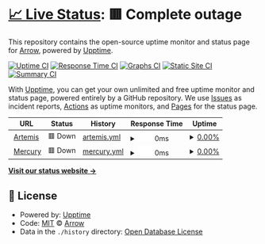 # [📈 Live Status](https://ArrowTheFurry.github.io/Network-Status-2): <!--live status--> **🟥 Complete outage**

This repository contains the open-source uptime monitor and status page for [Arrow](alru.ga), powered by [Upptime](https://github.com/upptime/upptime).

[![Uptime CI](https://github.com/ArrowTheFurry/Network-Status-2/workflows/Uptime%20CI/badge.svg)](https://github.com/ArrowTheFurry/Network-Status-2/actions?query=workflow%3A%22Uptime+CI%22)
[![Response Time CI](https://github.com/ArrowTheFurry/Network-Status-2/workflows/Response%20Time%20CI/badge.svg)](https://github.com/ArrowTheFurry/Network-Status-2/actions?query=workflow%3A%22Response+Time+CI%22)
[![Graphs CI](https://github.com/ArrowTheFurry/Network-Status-2/workflows/Graphs%20CI/badge.svg)](https://github.com/ArrowTheFurry/Network-Status-2/actions?query=workflow%3A%22Graphs+CI%22)
[![Static Site CI](https://github.com/ArrowTheFurry/Network-Status-2/workflows/Static%20Site%20CI/badge.svg)](https://github.com/ArrowTheFurry/Network-Status-2/actions?query=workflow%3A%22Static+Site+CI%22)
[![Summary CI](https://github.com/ArrowTheFurry/Network-Status-2/workflows/Summary%20CI/badge.svg)](https://github.com/ArrowTheFurry/Network-Status-2/actions?query=workflow%3A%22Summary+CI%22)

With [Upptime](https://upptime.js.org), you can get your own unlimited and free uptime monitor and status page, powered entirely by a GitHub repository. We use [Issues](https://github.com/ArrowTheFurry/Network-Status-2/issues) as incident reports, [Actions](https://github.com/ArrowTheFurry/Network-Status-2/actions) as uptime monitors, and [Pages](https://ArrowTheFurry.github.io/Network-Status-2) for the status page.

<!--start: status pages-->
<!-- This summary is generated by Upptime (https://github.com/upptime/upptime) -->
<!-- Do not edit this manually, your changes will be overwritten -->
<!-- prettier-ignore -->
| URL | Status | History | Response Time | Uptime |
| --- | ------ | ------- | ------------- | ------ |
| <img alt="" src="https://icons.duckduckgo.com/ip3/artemis.alru.xyz.ico" height="13"> [Artemis](https://artemis.alru.xyz:8080) | 🟥 Down | [artemis.yml](https://github.com/0Arrow0/Network-Status-2/commits/HEAD/history/artemis.yml) | <details><summary><img alt="Response time graph" src="./graphs/artemis/response-time-week.png" height="20"> 0ms</summary><br><a href="https://ArrowTheFurry.github.io/Network-Status-2/history/artemis"><img alt="Response time 0" src="https://img.shields.io/endpoint?url=https%3A%2F%2Fraw.githubusercontent.com%2F0Arrow0%2FNetwork-Status-2%2FHEAD%2Fapi%2Fartemis%2Fresponse-time.json"></a><br><a href="https://ArrowTheFurry.github.io/Network-Status-2/history/artemis"><img alt="24-hour response time 0" src="https://img.shields.io/endpoint?url=https%3A%2F%2Fraw.githubusercontent.com%2F0Arrow0%2FNetwork-Status-2%2FHEAD%2Fapi%2Fartemis%2Fresponse-time-day.json"></a><br><a href="https://ArrowTheFurry.github.io/Network-Status-2/history/artemis"><img alt="7-day response time 0" src="https://img.shields.io/endpoint?url=https%3A%2F%2Fraw.githubusercontent.com%2F0Arrow0%2FNetwork-Status-2%2FHEAD%2Fapi%2Fartemis%2Fresponse-time-week.json"></a><br><a href="https://ArrowTheFurry.github.io/Network-Status-2/history/artemis"><img alt="30-day response time 0" src="https://img.shields.io/endpoint?url=https%3A%2F%2Fraw.githubusercontent.com%2F0Arrow0%2FNetwork-Status-2%2FHEAD%2Fapi%2Fartemis%2Fresponse-time-month.json"></a><br><a href="https://ArrowTheFurry.github.io/Network-Status-2/history/artemis"><img alt="1-year response time 0" src="https://img.shields.io/endpoint?url=https%3A%2F%2Fraw.githubusercontent.com%2F0Arrow0%2FNetwork-Status-2%2FHEAD%2Fapi%2Fartemis%2Fresponse-time-year.json"></a></details> | <details><summary><a href="https://ArrowTheFurry.github.io/Network-Status-2/history/artemis">0.00%</a></summary><a href="https://ArrowTheFurry.github.io/Network-Status-2/history/artemis"><img alt="All-time uptime 1.14%" src="https://img.shields.io/endpoint?url=https%3A%2F%2Fraw.githubusercontent.com%2F0Arrow0%2FNetwork-Status-2%2FHEAD%2Fapi%2Fartemis%2Fuptime.json"></a><br><a href="https://ArrowTheFurry.github.io/Network-Status-2/history/artemis"><img alt="24-hour uptime 0.00%" src="https://img.shields.io/endpoint?url=https%3A%2F%2Fraw.githubusercontent.com%2F0Arrow0%2FNetwork-Status-2%2FHEAD%2Fapi%2Fartemis%2Fuptime-day.json"></a><br><a href="https://ArrowTheFurry.github.io/Network-Status-2/history/artemis"><img alt="7-day uptime 0.00%" src="https://img.shields.io/endpoint?url=https%3A%2F%2Fraw.githubusercontent.com%2F0Arrow0%2FNetwork-Status-2%2FHEAD%2Fapi%2Fartemis%2Fuptime-week.json"></a><br><a href="https://ArrowTheFurry.github.io/Network-Status-2/history/artemis"><img alt="30-day uptime 0.00%" src="https://img.shields.io/endpoint?url=https%3A%2F%2Fraw.githubusercontent.com%2F0Arrow0%2FNetwork-Status-2%2FHEAD%2Fapi%2Fartemis%2Fuptime-month.json"></a><br><a href="https://ArrowTheFurry.github.io/Network-Status-2/history/artemis"><img alt="1-year uptime 0.00%" src="https://img.shields.io/endpoint?url=https%3A%2F%2Fraw.githubusercontent.com%2F0Arrow0%2FNetwork-Status-2%2FHEAD%2Fapi%2Fartemis%2Fuptime-year.json"></a></details>
| <img alt="" src="https://icons.duckduckgo.com/ip3/mercury.alru.xyz.ico" height="13"> [Mercury](https://mercury.alru.xyz:8081) | 🟥 Down | [mercury.yml](https://github.com/0Arrow0/Network-Status-2/commits/HEAD/history/mercury.yml) | <details><summary><img alt="Response time graph" src="./graphs/mercury/response-time-week.png" height="20"> 0ms</summary><br><a href="https://ArrowTheFurry.github.io/Network-Status-2/history/mercury"><img alt="Response time 0" src="https://img.shields.io/endpoint?url=https%3A%2F%2Fraw.githubusercontent.com%2F0Arrow0%2FNetwork-Status-2%2FHEAD%2Fapi%2Fmercury%2Fresponse-time.json"></a><br><a href="https://ArrowTheFurry.github.io/Network-Status-2/history/mercury"><img alt="24-hour response time 0" src="https://img.shields.io/endpoint?url=https%3A%2F%2Fraw.githubusercontent.com%2F0Arrow0%2FNetwork-Status-2%2FHEAD%2Fapi%2Fmercury%2Fresponse-time-day.json"></a><br><a href="https://ArrowTheFurry.github.io/Network-Status-2/history/mercury"><img alt="7-day response time 0" src="https://img.shields.io/endpoint?url=https%3A%2F%2Fraw.githubusercontent.com%2F0Arrow0%2FNetwork-Status-2%2FHEAD%2Fapi%2Fmercury%2Fresponse-time-week.json"></a><br><a href="https://ArrowTheFurry.github.io/Network-Status-2/history/mercury"><img alt="30-day response time 0" src="https://img.shields.io/endpoint?url=https%3A%2F%2Fraw.githubusercontent.com%2F0Arrow0%2FNetwork-Status-2%2FHEAD%2Fapi%2Fmercury%2Fresponse-time-month.json"></a><br><a href="https://ArrowTheFurry.github.io/Network-Status-2/history/mercury"><img alt="1-year response time 0" src="https://img.shields.io/endpoint?url=https%3A%2F%2Fraw.githubusercontent.com%2F0Arrow0%2FNetwork-Status-2%2FHEAD%2Fapi%2Fmercury%2Fresponse-time-year.json"></a></details> | <details><summary><a href="https://ArrowTheFurry.github.io/Network-Status-2/history/mercury">0.00%</a></summary><a href="https://ArrowTheFurry.github.io/Network-Status-2/history/mercury"><img alt="All-time uptime 1.11%" src="https://img.shields.io/endpoint?url=https%3A%2F%2Fraw.githubusercontent.com%2F0Arrow0%2FNetwork-Status-2%2FHEAD%2Fapi%2Fmercury%2Fuptime.json"></a><br><a href="https://ArrowTheFurry.github.io/Network-Status-2/history/mercury"><img alt="24-hour uptime 0.00%" src="https://img.shields.io/endpoint?url=https%3A%2F%2Fraw.githubusercontent.com%2F0Arrow0%2FNetwork-Status-2%2FHEAD%2Fapi%2Fmercury%2Fuptime-day.json"></a><br><a href="https://ArrowTheFurry.github.io/Network-Status-2/history/mercury"><img alt="7-day uptime 0.00%" src="https://img.shields.io/endpoint?url=https%3A%2F%2Fraw.githubusercontent.com%2F0Arrow0%2FNetwork-Status-2%2FHEAD%2Fapi%2Fmercury%2Fuptime-week.json"></a><br><a href="https://ArrowTheFurry.github.io/Network-Status-2/history/mercury"><img alt="30-day uptime 0.00%" src="https://img.shields.io/endpoint?url=https%3A%2F%2Fraw.githubusercontent.com%2F0Arrow0%2FNetwork-Status-2%2FHEAD%2Fapi%2Fmercury%2Fuptime-month.json"></a><br><a href="https://ArrowTheFurry.github.io/Network-Status-2/history/mercury"><img alt="1-year uptime 0.00%" src="https://img.shields.io/endpoint?url=https%3A%2F%2Fraw.githubusercontent.com%2F0Arrow0%2FNetwork-Status-2%2FHEAD%2Fapi%2Fmercury%2Fuptime-year.json"></a></details>

<!--end: status pages-->

[**Visit our status website →**](https://ArrowTheFurry.github.io/Network-Status-2)

## 📄 License

- Powered by: [Upptime](https://github.com/upptime/upptime)
- Code: [MIT](./LICENSE) © [Arrow](alru.ga)
- Data in the `./history` directory: [Open Database License](https://opendatacommons.org/licenses/odbl/1-0/)
